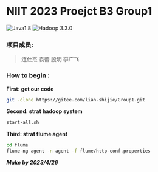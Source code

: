 NIIT 2023 Proejct B3 Group1
===
![Java1.8](https://img.shields.io/badge/Java-1.8-blue.svg)
![Hadoop 3.3.0](https://img.shields.io/badge/Hadoop-3.3.0-green.svg)
### 项目成员: 
>连仕杰
 袁蕾
 殷明
 李广飞

### How to begin : 
>
**First: get our code**
```bash
git -clone https://gitee.com/lian-shijie/Group1.git
```
**Second: strat hadoop system**
```bash
start-all.sh
```
**Third: strat flume agent**
```bash
cd flume
flume-ng agent -n agent -f flume/http-conf.properties
```

***Make by 2023/4/26***
 





